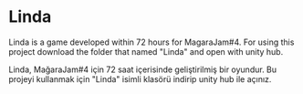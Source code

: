 # Linda
Linda is a game developed within 72 hours for MagaraJam#4.
For using this project download the folder that named "Linda" and open with unity hub.

Linda, MağaraJam#4 için 72 saat içerisinde geliştirilmiş bir oyundur.
Bu projeyi kullanmak için "Linda" isimli klasörü indirip unity hub ile açınız.
